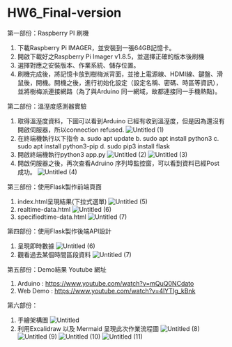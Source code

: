 # HW6_Final-version
第一部份：Raspberry PI 刷機
1. 下載Raspberry Pi IMAGER，並安裝到一張64GB記憶卡。
2. 開啟下載好之Raspberry Pi Imager v1.8.5，並選擇正確的版本後刷機
3. 選擇對應之安裝版本、作業系統、儲存位置。
4. 刷機完成後，將記憶卡放到樹梅派背面，並接上電源線、HDMI線、鍵盤、滑鼠後，開機。開機之後，進行初始化設定（設定名稱、密碼、時區等資訊），並將樹梅派連接網路（為了與Arduino 同一網域，故都連接同一手機熱點)。

第二部份：溫溼度感測器實驗
1. 取得溫溼度資料，下圖可以看到Arduino 已經有收到溫溼度，但是因為還沒有開啟伺服器，所以connection refused.
![Untitled (1)](https://github.com/jackychen1021/HW6_Final-version/assets/150798964/3b32c396-c58f-437c-abe7-18f71517b0e4)
2. 在終端機執行以下指令
a. sudo apt update
b. sudo apt install python3
c. sudo apt install python3-pip
d. sudo pip3 install flask
3. 開啟終端機執行python3  app.py
![Untitled (2)](https://github.com/jackychen1021/HW6_Final-version/assets/150798964/b6ba4746-bb26-48a9-bc2c-d2b80d4a03e8)
![Untitled (3)](https://github.com/jackychen1021/HW6_Final-version/assets/150798964/852c705b-b2ed-46d8-9db0-643a7137fe1c)
4. 開啟伺服器之後，再次查看Adruino 序列埠監控窗，可以看到資料已經Post 成功。
![Untitled (4)](https://github.com/jackychen1021/HW6_Final-version/assets/150798964/ac640d99-883d-43a4-bfcc-a86a9c1fc60d)

第三部份：使用Flask製作前端頁面
1. index.html呈現結果(下拉式選單)
![Untitled (5)](https://github.com/jackychen1021/HW6_Final-version/assets/150798964/217ef099-fede-48c4-a453-2b7962d91dd5)
2. realtime-data.html
![Untitled (6)](https://github.com/jackychen1021/HW6_Final-version/assets/150798964/7678564c-6b80-47c7-8652-abe6507f16b8)
3. specifiedtime-data.html
![Untitled (7)](https://github.com/jackychen1021/HW6_Final-version/assets/150798964/c286f4e0-9f80-40c8-9e75-355105956e4f)

第四部份：使用Flask製作後端API設計
1. 呈現即時數據
![Untitled (6)](https://github.com/jackychen1021/HW6_Final-version/assets/150798964/7678564c-6b80-47c7-8652-abe6507f16b8)
2. 觀看過去某個時間區段資料
![Untitled (7)](https://github.com/jackychen1021/HW6_Final-version/assets/150798964/c286f4e0-9f80-40c8-9e75-355105956e4f)

第五部份：Demo結果 Youtube 網址
1. Arduino : https://www.youtube.com/watch?v=mQuQ0NCdato
2. Web Demo : https://www.youtube.com/watch?v=4lYTIg_kBnk

第六部份：
1. 手繪架構圖
![Untitled](https://github.com/jackychen1021/HW6_Final-version/assets/150798964/7f357777-3edf-4d44-b0b1-ea563e03c266)
2. 利用Excalidraw 以及 Mermaid 呈現此次作業流程圖
![Untitled (8)](https://github.com/jackychen1021/HW6_Final-version/assets/150798964/efc4a518-3c27-4a45-8fba-660cc2e1d4c6)
![Untitled (9)](https://github.com/jackychen1021/HW6_Final-version/assets/150798964/d03c3dd7-f747-4e4a-ad0a-3eed8520ef4f)
![Untitled (10)](https://github.com/jackychen1021/HW6_Final-version/assets/150798964/ed4b96b6-b393-4f81-bc26-8bdda6db265d)
![Untitled (11)](https://github.com/jackychen1021/HW6_Final-version/assets/150798964/1f9fdc7b-fe7e-4b8e-b274-b41735e905b7)
